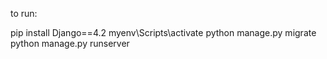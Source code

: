 to run:

pip install Django==4.2
myenv\Scripts\activate
python manage.py migrate
python manage.py runserver 
